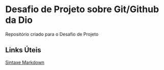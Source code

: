 # Desafio de Projeto sobre Git/Github da Dio
Repositório criado para o Desafio de Projeto

## Links Úteis
[Sintaxe Markdown](https://www.markdownguide.org/basic-syntax/)

